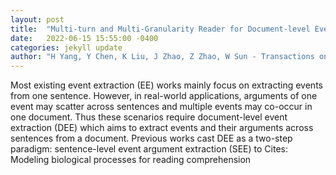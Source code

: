 ```yaml
---
layout: post
title:  "Multi-turn and Multi-Granularity Reader for Document-level Event Extraction"
date:   2022-06-15 15:55:00 -0400
categories: jekyll update
author: "H Yang, Y Chen, K Liu, J Zhao, Z Zhao, W Sun - Transactions on Asian and Low , 2022"
---
```

Most existing event extraction (EE) works mainly focus on extracting events from one sentence. However, in real-world applications, arguments of one event may scatter across sentences and multiple events may co-occur in one document. Thus these scenarios require document-level event extraction (DEE) which aims to extract events and their arguments across sentences from a document. Previous works cast DEE as a two-step paradigm: sentence-level event argument extraction (SEE) to  Cites: Modeling biological processes for reading comprehension